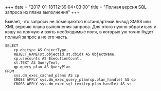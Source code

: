 +++
date = "2017-01-18T12:39:04+03:00"
title = "Полная версия SQL запроса из плана выполнения"
+++

Бывает, что запросы не помещаются в стандартный вывод SMSS или XML версию плана выполнения запроса. Для этого нужно обратиться к кэшу на прямую и взять необходимые поля, в которых уж точно будет полный запрос а не его часть. 

```
SELECT 
    cp.objtype AS ObjectType,
    OBJECT_NAME(st.objectid,st.dbid) AS ObjectName,
    cp.usecounts AS ExecutionCount,
    st.TEXT AS QueryText,
    qp.query_plan AS QueryPlan
FROM 
    sys.dm_exec_cached_plans AS cp
    CROSS APPLY sys.dm_exec_query_plan(cp.plan_handle) AS qp
    CROSS APPLY sys.dm_exec_sql_text(cp.plan_handle) AS st
```